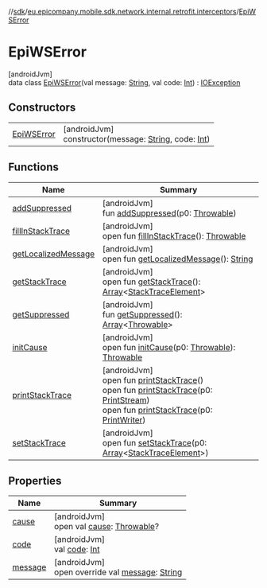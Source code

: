 //[sdk](../../../index.md)/[eu.epicompany.mobile.sdk.network.internal.retrofit.interceptors](../index.md)/[EpiWSError](index.md)

# EpiWSError

[androidJvm]\
data class [EpiWSError](index.md)(val message: [String](https://kotlinlang.org/api/latest/jvm/stdlib/kotlin/-string/index.html), val code: [Int](https://kotlinlang.org/api/latest/jvm/stdlib/kotlin/-int/index.html)) : [IOException](https://developer.android.com/reference/kotlin/java/io/IOException.html)

## Constructors

| | |
|---|---|
| [EpiWSError](-epi-w-s-error.md) | [androidJvm]<br>constructor(message: [String](https://kotlinlang.org/api/latest/jvm/stdlib/kotlin/-string/index.html), code: [Int](https://kotlinlang.org/api/latest/jvm/stdlib/kotlin/-int/index.html)) |

## Functions

| Name | Summary |
|---|---|
| [addSuppressed](index.md#282858770%2FFunctions%2F462465411) | [androidJvm]<br>fun [addSuppressed](index.md#282858770%2FFunctions%2F462465411)(p0: [Throwable](https://kotlinlang.org/api/latest/jvm/stdlib/kotlin/-throwable/index.html)) |
| [fillInStackTrace](index.md#-1102069925%2FFunctions%2F462465411) | [androidJvm]<br>open fun [fillInStackTrace](index.md#-1102069925%2FFunctions%2F462465411)(): [Throwable](https://kotlinlang.org/api/latest/jvm/stdlib/kotlin/-throwable/index.html) |
| [getLocalizedMessage](index.md#1043865560%2FFunctions%2F462465411) | [androidJvm]<br>open fun [getLocalizedMessage](index.md#1043865560%2FFunctions%2F462465411)(): [String](https://kotlinlang.org/api/latest/jvm/stdlib/kotlin/-string/index.html) |
| [getStackTrace](index.md#2050903719%2FFunctions%2F462465411) | [androidJvm]<br>open fun [getStackTrace](index.md#2050903719%2FFunctions%2F462465411)(): [Array](https://kotlinlang.org/api/latest/jvm/stdlib/kotlin/-array/index.html)&lt;[StackTraceElement](https://developer.android.com/reference/kotlin/java/lang/StackTraceElement.html)&gt; |
| [getSuppressed](index.md#672492560%2FFunctions%2F462465411) | [androidJvm]<br>fun [getSuppressed](index.md#672492560%2FFunctions%2F462465411)(): [Array](https://kotlinlang.org/api/latest/jvm/stdlib/kotlin/-array/index.html)&lt;[Throwable](https://kotlinlang.org/api/latest/jvm/stdlib/kotlin/-throwable/index.html)&gt; |
| [initCause](index.md#-418225042%2FFunctions%2F462465411) | [androidJvm]<br>open fun [initCause](index.md#-418225042%2FFunctions%2F462465411)(p0: [Throwable](https://kotlinlang.org/api/latest/jvm/stdlib/kotlin/-throwable/index.html)): [Throwable](https://kotlinlang.org/api/latest/jvm/stdlib/kotlin/-throwable/index.html) |
| [printStackTrace](index.md#-1769529168%2FFunctions%2F462465411) | [androidJvm]<br>open fun [printStackTrace](index.md#-1769529168%2FFunctions%2F462465411)()<br>open fun [printStackTrace](index.md#1841853697%2FFunctions%2F462465411)(p0: [PrintStream](https://developer.android.com/reference/kotlin/java/io/PrintStream.html))<br>open fun [printStackTrace](index.md#1175535278%2FFunctions%2F462465411)(p0: [PrintWriter](https://developer.android.com/reference/kotlin/java/io/PrintWriter.html)) |
| [setStackTrace](index.md#2135801318%2FFunctions%2F462465411) | [androidJvm]<br>open fun [setStackTrace](index.md#2135801318%2FFunctions%2F462465411)(p0: [Array](https://kotlinlang.org/api/latest/jvm/stdlib/kotlin/-array/index.html)&lt;[StackTraceElement](https://developer.android.com/reference/kotlin/java/lang/StackTraceElement.html)&gt;) |

## Properties

| Name | Summary |
|---|---|
| [cause](index.md#-654012527%2FProperties%2F462465411) | [androidJvm]<br>open val [cause](index.md#-654012527%2FProperties%2F462465411): [Throwable](https://kotlinlang.org/api/latest/jvm/stdlib/kotlin/-throwable/index.html)? |
| [code](code.md) | [androidJvm]<br>val [code](code.md): [Int](https://kotlinlang.org/api/latest/jvm/stdlib/kotlin/-int/index.html) |
| [message](message.md) | [androidJvm]<br>open override val [message](message.md): [String](https://kotlinlang.org/api/latest/jvm/stdlib/kotlin/-string/index.html) |
